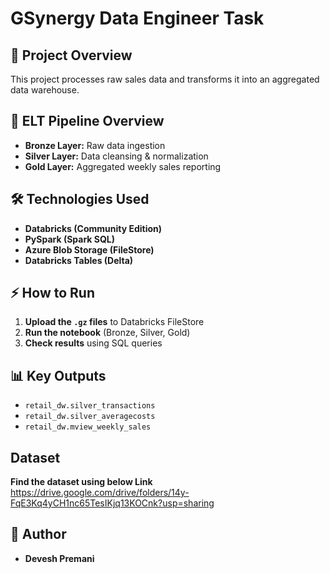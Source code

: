 # GSynergy Data Engineer Task

## 🚀 Project Overview
This project processes raw sales data and transforms it into an aggregated data warehouse.

## 📂 ELT Pipeline Overview
- **Bronze Layer:** Raw data ingestion
- **Silver Layer:** Data cleansing & normalization
- **Gold Layer:** Aggregated weekly sales reporting

## 🛠️ Technologies Used
- **Databricks (Community Edition)**
- **PySpark (Spark SQL)**
- **Azure Blob Storage (FileStore)**
- **Databricks Tables (Delta)**

## ⚡ How to Run
1. **Upload the `.gz` files** to Databricks FileStore
2. **Run the notebook** (Bronze, Silver, Gold)
3. **Check results** using SQL queries

## 📊 Key Outputs
- `retail_dw.silver_transactions`
- `retail_dw.silver_averagecosts`
- `retail_dw.mview_weekly_sales`

## Dataset
**Find the dataset using below Link**
  https://drive.google.com/drive/folders/14y-FqE3Kq4yCH1nc65TesIKjq13KOCnk?usp=sharing

## 📝 Author
- **Devesh Premani**
